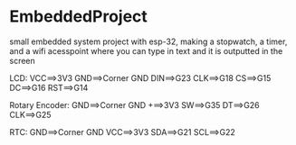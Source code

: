 # EmbeddedProject
small embedded system project with esp-32, making a stopwatch, a timer, and a wifi acesspoint where you can type in text and it is outputted in the screen

LCD:
VCC==>3V3
GND==>Corner GND
DIN==>G23
CLK==>G18
CS==>G15
DC==>G16
RST==>G14

Rotary Encoder:
GND==>Corner GND
+==>3V3
SW==>G35
DT==>G26
CLK==>G25

RTC:
GND==>Corner GND
VCC==>3V3
SDA==>G21
SCL==>G22
